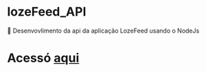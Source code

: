 # lozeFeed_API
:rocket: Desenvovlimento da api da aplicação LozeFeed usando o NodeJs

# Acessó [aqui](https://lozefeedapi.herokuapp.com/)

